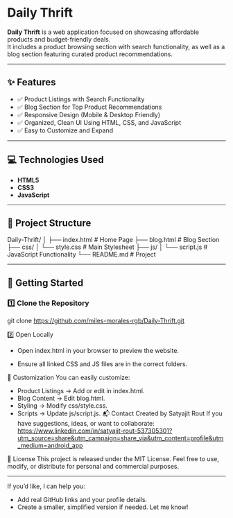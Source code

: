 # Daily Thrift

**Daily Thrift** is a web application focused on showcasing affordable products and budget-friendly deals.  
It includes a product browsing section with search functionality, as well as a blog section featuring curated product recommendations.

---

## ✨ Features

- ✅ Product Listings with Search Functionality
- ✅ Blog Section for Top Product Recommendations
- ✅ Responsive Design (Mobile & Desktop Friendly)
- ✅ Organized, Clean UI Using HTML, CSS, and JavaScript
- ✅ Easy to Customize and Expand

---

## 💻 Technologies Used

- **HTML5**
- **CSS3**
- **JavaScript**

---

## 📂 Project Structure
Daily-Thrift/
│
├── index.html # Home Page
├── blog.html # Blog Section
├── css/
│ └── style.css # Main Stylesheet
├── js/
│ └── script.js # JavaScript Functionality
└── README.md # Project


---

## 🚀 Getting Started

### 1️⃣ Clone the Repository
git clone https://github.com/miles-morales-rgb/Daily-Thrift.git

2️⃣ Open Locally
- Open index.html in your browser to preview the website.

- Ensure all linked CSS and JS files are in the correct folders.

📖 Customization
You can easily customize:
- Product Listings → Add or edit in index.html.
- Blog Content → Edit blog.html.
- Styling → Modify css/style.css.
- Scripts → Update js/script.js.
📬 Contact
Created by Satyajit Rout
If you have suggestions, ideas, or want to collaborate:
https://www.linkedin.com/in/satyajit-rout-537305301?utm_source=share&utm_campaign=share_via&utm_content=profile&utm_medium=android_app

📄 License
This project is released under the MIT License.
Feel free to use, modify, or distribute for personal and commercial purposes.


---

If you’d like, I can help you:
- Add real GitHub links and your profile details.
- Create a smaller, simplified version if needed.
Let me know!
